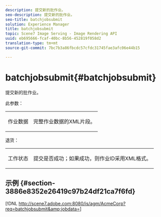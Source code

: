 ```yaml
---
description: 提交新的批作业。
seo-description: 提交新的批作业。
seo-title: batchjobsubmit
solution: Experience Manager
title: batchjobsubmit
topic: Scene7 Image Serving - Image Rendering API
uuid: eb695666-fcaf-40bc-8b56-452819f058d2
translation-type: tm+mt
source-git-commit: 7bc7b3a86fbcdc57cfdc31745fae3afc06e44b15

---
```



# batchjobsubmit{#batchjobsubmit}

提交新的批作业。

此参数：

<table id="simpletable_11A94D630A21426F9A1CEF5EB3B9E789"> 
 <tr class="strow"> 
  <td class="stentry"> <p> <span class="codeph"> 作业数据 </span> </p> </td> 
  <td class="stentry"> <p>完整作业数据的XML片段。 </p> </td> 
 </tr> 
</table>

退货：

<table id="simpletable_7C82E4A8520440F5A5ABBC1BCB286AB2"> 
 <tr class="strow"> 
  <td class="stentry"> <p>工作状态 </p> </td> 
  <td class="stentry"> <p>提交是否成功；如果成功，则作业ID采用XML格式。 </p> </td> 
 </tr> 
</table>

## 示例 {#section-3886e8352e26419c97b24df21ca7f6fd}

[!DNL http://scene7.adobe.com:8080/is/agm/AcmeCorp?req=batchjobsubmit&amp;jobdata=<URLEncodedXMLFileContents>]
